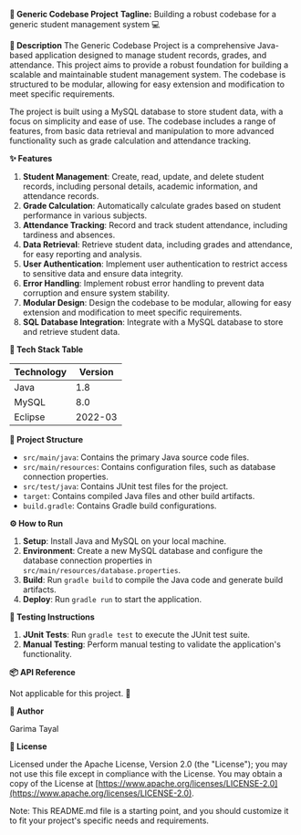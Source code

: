 **🚀 Generic Codebase Project**
**Tagline:** Building a robust codebase for a generic student management system 💻

**📖 Description**
The Generic Codebase Project is a comprehensive Java-based application designed to manage student records, grades, and attendance. This project aims to provide a robust foundation for building a scalable and maintainable student management system. The codebase is structured to be modular, allowing for easy extension and modification to meet specific requirements.

The project is built using a MySQL database to store student data, with a focus on simplicity and ease of use. The codebase includes a range of features, from basic data retrieval and manipulation to more advanced functionality such as grade calculation and attendance tracking.

**✨ Features**
1. **Student Management**: Create, read, update, and delete student records, including personal details, academic information, and attendance records.
2. **Grade Calculation**: Automatically calculate grades based on student performance in various subjects.
3. **Attendance Tracking**: Record and track student attendance, including tardiness and absences.
4. **Data Retrieval**: Retrieve student data, including grades and attendance, for easy reporting and analysis.
5. **User Authentication**: Implement user authentication to restrict access to sensitive data and ensure data integrity.
6. **Error Handling**: Implement robust error handling to prevent data corruption and ensure system stability.
7. **Modular Design**: Design the codebase to be modular, allowing for easy extension and modification to meet specific requirements.
8. **SQL Database Integration**: Integrate with a MySQL database to store and retrieve student data.

**🧰 Tech Stack Table**

| Technology | Version |
| --- | --- |
| Java | 1.8 |
| MySQL | 8.0 |
| Eclipse | 2022-03 |

**📁 Project Structure**

* `src/main/java`: Contains the primary Java source code files.
* `src/main/resources`: Contains configuration files, such as database connection properties.
* `src/test/java`: Contains JUnit test files for the project.
* `target`: Contains compiled Java files and other build artifacts.
* `build.gradle`: Contains Gradle build configurations.

**⚙️ How to Run**

1. **Setup**: Install Java and MySQL on your local machine.
2. **Environment**: Create a new MySQL database and configure the database connection properties in `src/main/resources/database.properties`.
3. **Build**: Run `gradle build` to compile the Java code and generate build artifacts.
4. **Deploy**: Run `gradle run` to start the application.

**🧪 Testing Instructions**

1. **JUnit Tests**: Run `gradle test` to execute the JUnit test suite.
2. **Manual Testing**: Perform manual testing to validate the application's functionality.

**📦 API Reference**

Not applicable for this project. 📝

**👤 Author**

Garima Tayal

**📝 License**

Licensed under the Apache License, Version 2.0 (the "License"); you may not use this file except in compliance with the License. You may obtain a copy of the License at [https://www.apache.org/licenses/LICENSE-2.0](https://www.apache.org/licenses/LICENSE-2.0).

Note: This README.md file is a starting point, and you should customize it to fit your project's specific needs and requirements.
